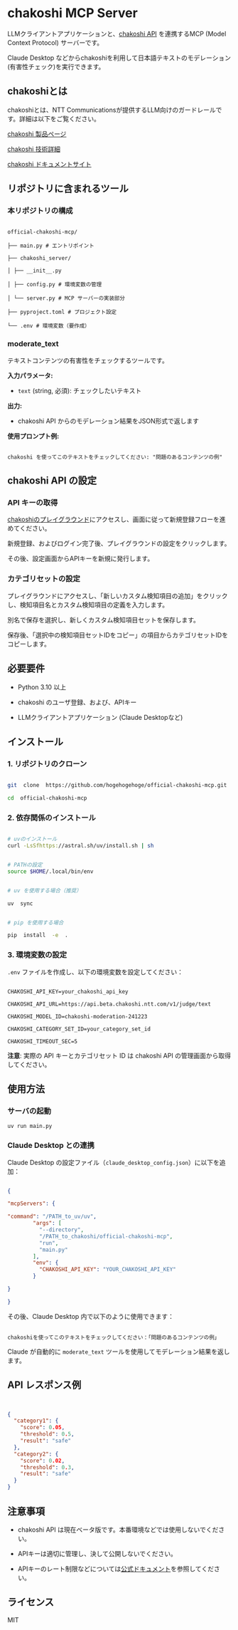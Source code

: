 # chakoshi MCP Server

  

LLMクライアントアプリケーションと、[chakoshi API](https://chakoshi.ntt.com) を連携するMCP (Model Context Protocol) サーバーです。

Claude Desktop などからchakoshiを利用して日本語テキストのモデレーション(有害性チェック)を実行できます。

  

## chakoshiとは

  

chakoshiとは、NTT Communicationsが提供するLLM向けのガードレールです。詳細は以下をご覧ください。

[chakoshi 製品ページ](https://chakoshi.ntt.com)

[chakoshi 技術詳細](https://www.anlp.jp/proceedings/annual_meeting/2025/pdf_dir/P7-7.pdf)

[chakoshi ドキュメントサイト](https://docs.chakoshi.ntt.com)

  

## リポジトリに含まれるツール

### 本リポジトリの構成

```

official-chakoshi-mcp/

├── main.py # エントリポイント

├── chakoshi_server/

│ ├── __init__.py

│ ├── config.py # 環境変数の管理

│ └── server.py # MCP サーバーの実装部分

├── pyproject.toml # プロジェクト設定

└── .env # 環境変数（要作成）

```

### moderate_text

 
テキストコンテンツの有害性をチェックするツールです。

  

**入力パラメータ:**

-  `text` (string, 必須): チェックしたいテキスト

  

**出力:**

- chakoshi API からのモデレーション結果をJSON形式で返します

  

**使用プロンプト例:**

```

chakoshi を使ってこのテキストをチェックしてください: "問題のあるコンテンツの例"

```

  

## chakoshi API の設定

  
### API キーの取得
[chakoshiのプレイグラウンド](https://platform.beta.chakoshi.ntt.com/playground)にアクセスし、画面に従って新規登録フローを進めてください。

新規登録、およびログイン完了後、プレイグラウンドの設定をクリックします。

その後、設定画面からAPIキーを新規に発行します。

  

### カテゴリセットの設定
プレイグラウンドにアクセスし、「新しいカスタム検知項目の追加」をクリックし、検知項目名とカスタム検知項目の定義を入力します。 

別名で保存を選択し、新しくカスタム検知項目セットを保存します。

保存後、「選択中の検知項目セットIDをコピー」の項目からカテゴリセットIDをコピーします。


## 必要要件

  

- Python 3.10 以上

- chakoshi のユーザ登録、および、APIキー

- LLMクライアントアプリケーション (Claude Desktopなど)

  

## インストール

  

### 1. リポジトリのクローン

  

```bash

git  clone  https://github.com/hogehogehoge/official-chakoshi-mcp.git

cd  official-chakoshi-mcp

```

  

### 2. 依存関係のインストール

  

```bash

# uvのインストール
curl -LsSfhttps://astral.sh/uv/install.sh | sh


# PATHの設定
source $HOME/.local/bin/env


# uv を使用する場合（推奨）

uv  sync


# pip を使用する場合

pip  install  -e  .

```

  

### 3. 環境変数の設定

  

`.env` ファイルを作成し、以下の環境変数を設定してください：

  

```env

CHAKOSHI_API_KEY=your_chakoshi_api_key

CHAKOSHI_API_URL=https://api.beta.chakoshi.ntt.com/v1/judge/text

CHAKOSHI_MODEL_ID=chakoshi-moderation-241223

CHAKOSHI_CATEGORY_SET_ID=your_category_set_id

CHAKOSHI_TIMEOUT_SEC=5

```

  

**注意**: 実際の API キーとカテゴリセット ID は chakoshi API の管理画面から取得してください。

  

## 使用方法

### サーバの起動
```
uv run main.py
```



### Claude Desktop との連携

  

Claude Desktop の設定ファイル（`claude_desktop_config.json`）に以下を追加：

  

```json

{

"mcpServers": {

"command": "/PATH_to_uv/uv",
        "args": [
          "--directory",
          "/PATH_to_chakoshi/official-chakoshi-mcp",
          "run",
          "main.py"
        ],
        "env": {
          "CHAKOSHI_API_KEY": "YOUR_CHAKOSHI_API_KEY"
        }

}

}

```

  

その後、Claude Desktop 内で以下のように使用できます：

  

```

chakoshiを使ってこのテキストをチェックしてください：「問題のあるコンテンツの例」

```

  

Claude が自動的に `moderate_text` ツールを使用してモデレーション結果を返します。

  

## API レスポンス例

  

```json


{
  "category1": {
    "score": 0.05,
    "threshold": 0.5,
    "result": "safe"
  },
  "category2": {
    "score": 0.02,
    "threshold": 0.3,
    "result": "safe"
  }
}


```
  

## 注意事項


- chakoshi API は現在ベータ版です。本番環境などでは使用しないでください。

- APIキーは適切に管理し、決して公開しないでください。

- APIキーのレート制限などについては[公式ドキュメント](https://docs.chakoshi.ntt.com)を参照してください。


## ライセンス
MIT
